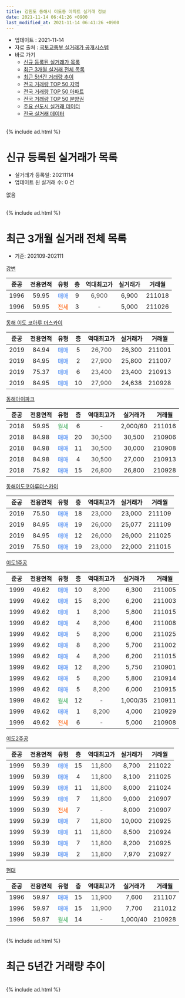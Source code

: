 ```yaml
---
title: 강원도 동해시 이도동 아파트 실거래 정보
date: 2021-11-14 06:41:26 +0900
last_modified_at: 2021-11-14 06:41:26 +0900
---
```


* 업데이트 : 2021-11-14
* 자료 출처 : [국토교통부 실거래가 공개시스템](http://rt.molit.go.kr)
* 바로 가기
    * [신규 등록된 실거래가 목록](#신규-등록된-실거래가-목록)
    * [최근 3개월 실거래 전체 목록](#최근-3개월-실거래-전체-목록)
    * [최근 5년간 거래량 추이](#최근-5년간-거래량-추이)
    * [전국 거래량 TOP 50 지역](https://inasie.github.io/apt-trade-info/최근-3개월-전국에서-가장-거래가-많이-발생한-지역)
    * [전국 거래량 TOP 50 아파트](https://inasie.github.io/apt-trade-info/최근-3개월-전국에서-가장-거래가-많이-발생한-아파트)
    * [전국 거래량 TOP 50 분양권](https://inasie.github.io/apt-trade-info/최근-3개월-전국에서-가장-거래가-많이-발생한-분양권)
    * [주요 신도시 실거래 데이터](https://inasie.github.io/apt-trade-info/주요-신도시)
    * [전국 실거래 데이터](https://inasie.github.io/apt-trade-info/전국)
<br>
{% include ad.html %}
<br>

# 신규 등록된 실거래가 목록
* 실거래가 등록일: 20211114
* 업데이트 된 실거래 수: 0 건

없음

<br>
{% include ad.html %}
<br>

# 최근 3개월 실거래 전체 목록
* 기준: 202109-202111


[강변](https://search.naver.com/search.naver?query=%EA%B0%95%EC%9B%90%EB%8F%84+%EB%8F%99%ED%95%B4%EC%8B%9C+%EC%9D%B4%EB%8F%84%EB%8F%99+%EA%B0%95%EB%B3%80)

|준공|전용면적|유형|층|역대최고가|실거래가|거래월|
|:---:|:---:|:---:|:---:|:---:|:---:|:---:|
|1996|59.95|<span style="color:#4285f3">매매</span>|9|<span style="color:#444444">6,900</span>|6,900|211018|
|1996|59.95|<span style="color:#ff5a00">전세</span>|3|<span style="color:#444444">-</span>|5,000|211026|

[동해 이도 코아루 더스카이](https://search.naver.com/search.naver?query=%EA%B0%95%EC%9B%90%EB%8F%84+%EB%8F%99%ED%95%B4%EC%8B%9C+%EC%9D%B4%EB%8F%84%EB%8F%99+%EB%8F%99%ED%95%B4+%EC%9D%B4%EB%8F%84+%EC%BD%94%EC%95%84%EB%A3%A8+%EB%8D%94%EC%8A%A4%EC%B9%B4%EC%9D%B4)

|준공|전용면적|유형|층|역대최고가|실거래가|거래월|
|:---:|:---:|:---:|:---:|:---:|:---:|:---:|
|2019|84.94|<span style="color:#4285f3">매매</span>|5|<span style="color:#444444">26,700</span>|26,300|211001|
|2019|84.95|<span style="color:#4285f3">매매</span>|2|<span style="color:#444444">27,900</span>|25,800|211007|
|2019|75.37|<span style="color:#4285f3">매매</span>|6|<span style="color:#444444">23,400</span>|23,400|210913|
|2019|84.95|<span style="color:#4285f3">매매</span>|10|<span style="color:#444444">27,900</span>|24,638|210928|

[동해아이파크](https://search.naver.com/search.naver?query=%EA%B0%95%EC%9B%90%EB%8F%84+%EB%8F%99%ED%95%B4%EC%8B%9C+%EC%9D%B4%EB%8F%84%EB%8F%99+%EB%8F%99%ED%95%B4%EC%95%84%EC%9D%B4%ED%8C%8C%ED%81%AC)

|준공|전용면적|유형|층|역대최고가|실거래가|거래월|
|:---:|:---:|:---:|:---:|:---:|:---:|:---:|
|2018|59.95|<span style="color:#34a853">월세</span>|6|<span style="color:#444444">-</span>|2,000/60|211016|
|2018|84.98|<span style="color:#4285f3">매매</span>|20|<span style="color:#444444">30,500</span>|30,500|210906|
|2018|84.98|<span style="color:#4285f3">매매</span>|11|<span style="color:#444444">30,500</span>|30,000|210908|
|2018|84.98|<span style="color:#4285f3">매매</span>|4|<span style="color:#444444">30,500</span>|27,000|210913|
|2018|75.92|<span style="color:#4285f3">매매</span>|15|<span style="color:#444444">26,800</span>|26,800|210928|

[동해이도코아루더스카이](https://search.naver.com/search.naver?query=%EA%B0%95%EC%9B%90%EB%8F%84+%EB%8F%99%ED%95%B4%EC%8B%9C+%EC%9D%B4%EB%8F%84%EB%8F%99+%EB%8F%99%ED%95%B4%EC%9D%B4%EB%8F%84%EC%BD%94%EC%95%84%EB%A3%A8%EB%8D%94%EC%8A%A4%EC%B9%B4%EC%9D%B4)

|준공|전용면적|유형|층|역대최고가|실거래가|거래월|
|:---:|:---:|:---:|:---:|:---:|:---:|:---:|
|2019|75.50|<span style="color:#4285f3">매매</span>|18|<span style="color:#444444">23,000</span>|23,000|211109|
|2019|84.95|<span style="color:#4285f3">매매</span>|19|<span style="color:#444444">26,000</span>|25,077|211109|
|2019|84.95|<span style="color:#4285f3">매매</span>|12|<span style="color:#444444">26,000</span>|26,000|211025|
|2019|75.50|<span style="color:#4285f3">매매</span>|19|<span style="color:#444444">23,000</span>|22,000|211015|

[이도1주공](https://search.naver.com/search.naver?query=%EA%B0%95%EC%9B%90%EB%8F%84+%EB%8F%99%ED%95%B4%EC%8B%9C+%EC%9D%B4%EB%8F%84%EB%8F%99+%EC%9D%B4%EB%8F%841%EC%A3%BC%EA%B3%B5)

|준공|전용면적|유형|층|역대최고가|실거래가|거래월|
|:---:|:---:|:---:|:---:|:---:|:---:|:---:|
|1999|49.62|<span style="color:#4285f3">매매</span>|10|<span style="color:#444444">8,200</span>|6,300|211005|
|1999|49.62|<span style="color:#4285f3">매매</span>|15|<span style="color:#444444">8,200</span>|6,200|211003|
|1999|49.62|<span style="color:#4285f3">매매</span>|1|<span style="color:#444444">8,200</span>|5,800|211015|
|1999|49.62|<span style="color:#4285f3">매매</span>|4|<span style="color:#444444">8,200</span>|6,400|211008|
|1999|49.62|<span style="color:#4285f3">매매</span>|5|<span style="color:#444444">8,200</span>|6,000|211025|
|1999|49.62|<span style="color:#4285f3">매매</span>|8|<span style="color:#444444">8,200</span>|5,700|211002|
|1999|49.62|<span style="color:#4285f3">매매</span>|4|<span style="color:#444444">8,200</span>|6,200|211015|
|1999|49.62|<span style="color:#4285f3">매매</span>|12|<span style="color:#444444">8,200</span>|5,750|210901|
|1999|49.62|<span style="color:#4285f3">매매</span>|5|<span style="color:#444444">8,200</span>|5,800|210914|
|1999|49.62|<span style="color:#4285f3">매매</span>|5|<span style="color:#444444">8,200</span>|6,000|210915|
|1999|49.62|<span style="color:#34a853">월세</span>|12|<span style="color:#444444">-</span>|1,000/35|210911|
|1999|49.62|<span style="color:#4285f3">매매</span>|1|<span style="color:#444444">8,200</span>|4,000|210929|
|1999|49.62|<span style="color:#ff5a00">전세</span>|6|<span style="color:#444444">-</span>|5,000|210908|

[이도2주공](https://search.naver.com/search.naver?query=%EA%B0%95%EC%9B%90%EB%8F%84+%EB%8F%99%ED%95%B4%EC%8B%9C+%EC%9D%B4%EB%8F%84%EB%8F%99+%EC%9D%B4%EB%8F%842%EC%A3%BC%EA%B3%B5)

|준공|전용면적|유형|층|역대최고가|실거래가|거래월|
|:---:|:---:|:---:|:---:|:---:|:---:|:---:|
|1999|59.39|<span style="color:#4285f3">매매</span>|15|<span style="color:#444444">11,800</span>|8,700|211022|
|1999|59.39|<span style="color:#4285f3">매매</span>|4|<span style="color:#444444">11,800</span>|8,100|211025|
|1999|59.39|<span style="color:#4285f3">매매</span>|11|<span style="color:#444444">11,800</span>|8,000|211024|
|1999|59.39|<span style="color:#4285f3">매매</span>|7|<span style="color:#444444">11,800</span>|9,000|210907|
|1999|59.39|<span style="color:#ff5a00">전세</span>|7|<span style="color:#444444">-</span>|8,000|210907|
|1999|59.39|<span style="color:#4285f3">매매</span>|7|<span style="color:#444444">11,800</span>|10,000|210925|
|1999|59.39|<span style="color:#4285f3">매매</span>|11|<span style="color:#444444">11,800</span>|8,500|210924|
|1999|59.39|<span style="color:#4285f3">매매</span>|7|<span style="color:#444444">11,800</span>|8,200|210925|
|1999|59.39|<span style="color:#4285f3">매매</span>|2|<span style="color:#444444">11,800</span>|7,970|210927|

[현대](https://search.naver.com/search.naver?query=%EA%B0%95%EC%9B%90%EB%8F%84+%EB%8F%99%ED%95%B4%EC%8B%9C+%EC%9D%B4%EB%8F%84%EB%8F%99+%ED%98%84%EB%8C%80)

|준공|전용면적|유형|층|역대최고가|실거래가|거래월|
|:---:|:---:|:---:|:---:|:---:|:---:|:---:|
|1996|59.97|<span style="color:#4285f3">매매</span>|15|<span style="color:#444444">11,900</span>|7,600|211107|
|1996|59.97|<span style="color:#4285f3">매매</span>|15|<span style="color:#444444">11,900</span>|7,700|211012|
|1996|59.97|<span style="color:#34a853">월세</span>|14|<span style="color:#444444">-</span>|1,000/40|210928|


<br>
{% include ad.html %}
<br>

# 최근 5년간 거래량 추이


<div style="width:100%;">
    <canvas id="deal_progress" height="200"></canvas>
</div>

<script>
new Chart(document.getElementById("deal_progress"), {
    type: 'line',
    data: {
        labels: ['201611','201612','201701','201702','201703','201704','201705','201706','201707','201708','201709','201710','201711','201712','201801','201802','201803','201804','201805','201806','201807','201808','201809','201810','201811','201812','201901','201902','201903','201904','201905','201906','201907','201908','201909','201910','201911','201912','202001','202002','202003','202004','202005','202006','202007','202008','202009','202010','202011','202012','202101','202102','202103','202104','202105','202106','202107','202108','202109','202110','202111'],
        datasets: [{
            label: '매매',
            pointRadius: 1,
            data: [4, 6, 7, 8, 7, 4, 12, 5, 4, 9, 5, 7, 6, 3, 12, 5, 10, 11, 11, 7, 6, 8, 15, 18, 21, 10, 14, 8, 7, 5, 3, 6, 4, 5, 2, 8, 10, 4, 11, 16, 13, 7, 6, 6, 14, 9, 8, 16, 19, 10, 12, 21, 36, 66, 43, 28, 19, 24, 15, 16, 3],
            borderColor: "rgba(255, 201, 14, 1)",
            backgroundColor: "rgba(255, 201, 14, 0.5)",
            fill: false,
            lineTension: 0
        },{
            label: '전월세',
            pointRadius: 1,
            data: [1, 3, 6, 11, 6, 2, 4, 5, 5, 6, 2, 6, 1, 3, 2, 2, 2, 5, 2, 4, 4, 3, 3, 2, 1, 8, 10, 16, 4, 2, 3, 5, 1, 6, 1, 6, 0, 4, 11, 20, 8, 6, 9, 5, 8, 8, 7, 9, 17, 4, 7, 5, 7, 12, 20, 5, 1, 4, 4, 2, 0],
            borderColor: "rgba(0, 141, 185, 1)",
            backgroundColor: "rgba(0, 141, 185, 0.5)",
            fill: false,
            lineTension: 0
        }
        ]
    },
    options: {
        responsive: true,
        title: {
            display: false
        },
        tooltips: {
            mode: 'index',
            intersect: false
        },
        hover: {
            mode: 'nearest',
            intersect: true
        },
        scales: {
            xAxes: [{
                display: true,
                scaleLabel: {
                    display: true,
                    labelString: '년/월'
                }
            }],
            yAxes: [{
                display: true,
                ticks: {
                    suggestedMin: 0,
                },
                scaleLabel: {
                    display: true,
                    labelString: '실거래 수'
                }
            }]
        }
    }
});

</script>


<br>
{% include ad.html %}
<br>

